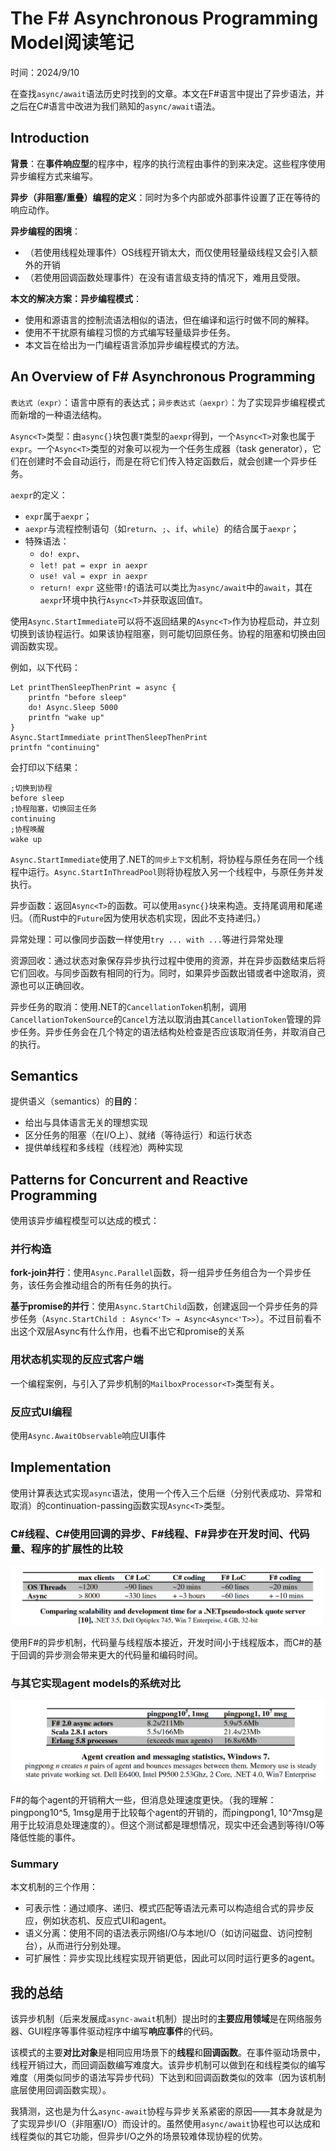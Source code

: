 # The F# Asynchronous Programming Model阅读笔记

时间：2024/9/10

在查找`async/await`语法历史时找到的文章。本文在F#语言中提出了异步语法，并之后在C#语言中改进为我们熟知的`async/await`语法。

## Introduction

**背景**：在**事件响应型**的程序中，程序的执行流程由事件的到来决定。这些程序使用异步编程方式来编写。

**异步（非阻塞/重叠）编程的定义**：同时为多个内部或外部事件设置了正在等待的响应动作。

**异步编程的困境**：

- （若使用线程处理事件）OS线程开销太大，而仅使用轻量级线程又会引入额外的开销
- （若使用回调函数处理事件）在没有语言级支持的情况下，难用且受限。

**本文的解决方案：异步编程模式**：

- 使用和源语言的控制流语法相似的语法，但在编译和运行时做不同的解释。
- 使用不干扰原有编程习惯的方式编写轻量级异步任务。
- 本文旨在给出为一门编程语言添加异步编程模式的方法。

## An Overview of F# Asynchronous Programming

`表达式（expr）`：语言中原有的表达式；`异步表达式（aexpr）`：为了实现异步编程模式而新增的一种语法结构。

`Async<T>`类型：由`async{}`块包裹`T`类型的`aexpr`得到，一个`Async<T>`对象也属于`expr`。一个`Async<T>`类型的对象可以视为一个任务生成器（task generator），它们在创建时不会自动运行，而是在将它们传入特定函数后，就会创建一个异步任务。

`aexpr`的定义：

- `expr`属于`aexpr`；
- `aexpr`与流程控制语句（如`return`、`;`、`if`、`while`）的结合属于`aexpr`；
- 特殊语法：
  - `do! expr`、
  - `let! pat = expr in aexpr`
  - `use! val = expr in aexpr`
  - `return! expr`
这些带`!`的语法可以类比为`async/await`中的`await`，其在`aexpr`环境中执行`Async<T>`并获取返回值`T`。

使用`Async.StartImmediate`可以将不返回结果的`Async<T>`作为协程启动，并立刻切换到该协程运行。如果该协程阻塞，则可能切回原任务。协程的阻塞和切换由回调函数实现。

例如，以下代码：

```F#
Let printThenSleepThenPrint = async {
    printfn "before sleep"
    do! Async.Sleep 5000
    printfn "wake up"
}  
Async.StartImmediate printThenSleepThenPrint
printfn "continuing"
```

会打印以下结果：

```Text
;切换到协程
before sleep
;协程阻塞，切换回主任务
continuing
;协程唤醒
wake up
```

`Async.StartImmediate`使用了.NET的`同步上下文`机制，将协程与原任务在同一个线程中运行。`Async.StartInThreadPool`则将协程放入另一个线程中，与原任务并发执行。

异步函数：返回`Async<T>`的函数。可以使用`async{}`块来构造。支持尾调用和尾递归。（而Rust中的`Future`因为使用状态机实现，因此不支持递归。）

异常处理：可以像同步函数一样使用`try ... with ...`等进行异常处理

资源回收：通过状态对象保存异步执行过程中使用的资源，并在异步函数结束后将它们回收。与同步函数有相同的行为。同时，如果异步函数出错或者中途取消，资源也可以正确回收。

异步任务的取消：使用.NET的`CancellationToken`机制，调用`CancellationTokenSource`的`Cancel`方法以取消由其`CancellationToken`管理的异步任务。异步任务会在几个特定的语法结构处检查是否应该取消任务，并取消自己的执行。

## Semantics

提供语义（semantics）的**目的**：

- 给出与具体语言无关的理想实现
- 区分任务的阻塞（在I/O上）、就绪（等待运行）和运行状态
- 提供单线程和多线程（线程池）两种实现

## Patterns for Concurrent and Reactive Programming

使用该异步编程模型可以达成的模式：

### 并行构造

**fork-join并行**：使用`Async.Parallel`函数，将一组异步任务组合为一个异步任务，该任务会推动组合的所有任务的执行。

**基于promise的并行**：使用`Async.StartChild`函数，创建返回一个异步任务的异步任务（`Async.StartChild : Async<'T> → Async<Async<'T>>`）。不过目前看不出这个双层Async有什么作用，也看不出它和promise的关系

### 用状态机实现的反应式客户端

一个编程案例，与引入了异步机制的`MailboxProcessor<T>`类型有关。

### 反应式UI编程

使用`Async.AwaitObservable`响应UI事件

## Implementation

使用计算表达式实现`async`语法，使用一个传入三个后继（分别代表成功、异常和取消）的continuation-passing函数实现`Async<T>`类型。

### C#线程、C#使用回调的异步、F#线程、F#异步在开发时间、代码量、程序的扩展性的比较

![](../图片/屏幕截图%202024-09-15%20153352.png)

使用F#的异步机制，代码量与线程版本接近，开发时间小于线程版本，而C#的基于回调的异步测会带来更大的代码量和编码时间。

### 与其它实现agent models的系统对比

![](../图片/屏幕截图%202024-09-15%20153909.png)

F#的每个agent的开销稍大一些，但消息处理速度更快。（我的理解：pingpong10^5, 1msg是用于比较每个agent的开销的，而pingpong1, 10^7msg是用于比较消息处理速度的）。但这个测试都是理想情况，现实中还会遇到等待I/O等降低性能的事件。

### Summary

本文机制的三个作用：

- 可表示性：通过顺序、递归、模式匹配等语法元素可以构造组合式的异步反应，例如状态机、反应式UI和agent。
- 语义分离：使用不同的语法表示网络I/O与本地I/O（如访问磁盘、访问控制台），从而进行分别处理。
- 可扩展性：异步实现比线程实现开销更低，因此可以同时运行更多的agent。

## 我的总结

该异步机制（后来发展成`async-await`机制）提出时的**主要应用领域**是在网络服务器、GUI程序等事件驱动程序中编写**响应事件**的代码。

该模式的主要**对比对象**是相同应用场景下的**线程**和**回调函数**。在事件驱动场景中，线程开销过大，而回调函数编写难度大。该异步机制可以做到在和线程类似的编写难度（用类似同步的语法写异步代码）下达到和回调函数类似的效率（因为该机制底层使用回调函数实现）。

我猜测，这也是为什么`async-await`协程与异步关系紧密的原因——其本身就是为了实现异步I/O（非阻塞I/O）而设计的。虽然使用`async/await`协程也可以达成和线程类似的其它功能，但异步I/O之外的场景较难体现协程的优势。

